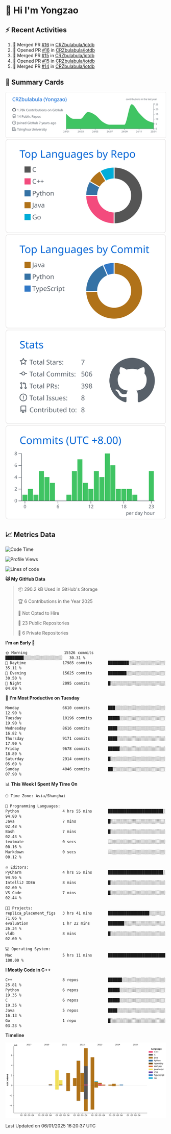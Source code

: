 # 👋 Hi I'm Yongzao

## ⚡ Recent Activities
<!--START_SECTION:activity-->
1. 🎉 Merged PR [#16](https://github.com/CRZbulabula/iotdb/pull/16) in [CRZbulabula/iotdb](https://github.com/CRZbulabula/iotdb)
2. 💪 Opened PR [#16](https://github.com/CRZbulabula/iotdb/pull/16) in [CRZbulabula/iotdb](https://github.com/CRZbulabula/iotdb)
3. 🎉 Merged PR [#15](https://github.com/CRZbulabula/iotdb/pull/15) in [CRZbulabula/iotdb](https://github.com/CRZbulabula/iotdb)
4. 💪 Opened PR [#15](https://github.com/CRZbulabula/iotdb/pull/15) in [CRZbulabula/iotdb](https://github.com/CRZbulabula/iotdb)
5. 🎉 Merged PR [#14](https://github.com/CRZbulabula/iotdb/pull/14) in [CRZbulabula/iotdb](https://github.com/CRZbulabula/iotdb)
<!--END_SECTION:activity-->

## 🎑 Summary Cards

[![](https://raw.githubusercontent.com/CRZbulabula/CRZbulabula/main/profile-summary-card-output/github/0-profile-details.svg)](https://github.com/vn7n24fzkq/github-profile-summary-cards)
[![](https://raw.githubusercontent.com/CRZbulabula/CRZbulabula/main/profile-summary-card-output/github/1-repos-per-language.svg)](https://github.com/vn7n24fzkq/github-profile-summary-cards) [![](https://raw.githubusercontent.com/CRZbulabula/CRZbulabula/main/profile-summary-card-output/github/2-most-commit-language.svg)](https://github.com/vn7n24fzkq/github-profile-summary-cards)
[![](https://raw.githubusercontent.com/CRZbulabula/CRZbulabula/main/profile-summary-card-output/github/3-stats.svg)](https://github.com/vn7n24fzkq/github-profile-summary-cards) [![](https://raw.githubusercontent.com/CRZbulabula/CRZbulabula/main/profile-summary-card-output/github/4-productive-time.svg)](https://github.com/vn7n24fzkq/github-profile-summary-cards)

## 📈 Metrics Data

<!--START_SECTION:waka-->
![Code Time](http://img.shields.io/badge/Code%20Time-802%20hrs%2025%20mins-blue)

![Profile Views](http://img.shields.io/badge/Profile%20Views-0-blue)

![Lines of code](https://img.shields.io/badge/From%20Hello%20World%20I%27ve%20Written-30.4%20million%20lines%20of%20code-blue)

**🐱 My GitHub Data** 

> 📦 290.2 kB Used in GitHub's Storage 
 > 
> 🏆 6 Contributions in the Year 2025
 > 
> 🚫 Not Opted to Hire
 > 
> 📜 23 Public Repositories 
 > 
> 🔑 6 Private Repositories 
 > 
**I'm an Early 🐤** 

```text
🌞 Morning                15526 commits       ████████░░░░░░░░░░░░░░░░░   30.31 % 
🌆 Daytime                17985 commits       █████████░░░░░░░░░░░░░░░░   35.11 % 
🌃 Evening                15625 commits       ████████░░░░░░░░░░░░░░░░░   30.50 % 
🌙 Night                  2095 commits        █░░░░░░░░░░░░░░░░░░░░░░░░   04.09 % 
```
📅 **I'm Most Productive on Tuesday** 

```text
Monday                   6610 commits        ███░░░░░░░░░░░░░░░░░░░░░░   12.90 % 
Tuesday                  10196 commits       █████░░░░░░░░░░░░░░░░░░░░   19.90 % 
Wednesday                8616 commits        ████░░░░░░░░░░░░░░░░░░░░░   16.82 % 
Thursday                 9171 commits        ████░░░░░░░░░░░░░░░░░░░░░   17.90 % 
Friday                   9678 commits        █████░░░░░░░░░░░░░░░░░░░░   18.89 % 
Saturday                 2914 commits        █░░░░░░░░░░░░░░░░░░░░░░░░   05.69 % 
Sunday                   4046 commits        ██░░░░░░░░░░░░░░░░░░░░░░░   07.90 % 
```


📊 **This Week I Spent My Time On** 

```text
🕑︎ Time Zone: Asia/Shanghai

💬 Programming Languages: 
Python                   4 hrs 55 mins       ████████████████████████░   94.80 % 
Java                     7 mins              █░░░░░░░░░░░░░░░░░░░░░░░░   02.48 % 
Bash                     7 mins              █░░░░░░░░░░░░░░░░░░░░░░░░   02.43 % 
textmate                 0 secs              ░░░░░░░░░░░░░░░░░░░░░░░░░   00.16 % 
Markdown                 0 secs              ░░░░░░░░░░░░░░░░░░░░░░░░░   00.12 % 

🔥 Editors: 
PyCharm                  4 hrs 55 mins       ████████████████████████░   94.96 % 
IntelliJ IDEA            8 mins              █░░░░░░░░░░░░░░░░░░░░░░░░   02.60 % 
VS Code                  7 mins              █░░░░░░░░░░░░░░░░░░░░░░░░   02.44 % 

🐱‍💻 Projects: 
replica_placement_figs   3 hrs 41 mins       ██████████████████░░░░░░░   71.06 % 
evaluation               1 hr 22 mins        ███████░░░░░░░░░░░░░░░░░░   26.34 % 
vldb                     8 mins              █░░░░░░░░░░░░░░░░░░░░░░░░   02.60 % 

💻 Operating System: 
Mac                      5 hrs 11 mins       █████████████████████████   100.00 % 
```

**I Mostly Code in C++** 

```text
C++                      8 repos             ██████░░░░░░░░░░░░░░░░░░░   25.81 % 
Python                   6 repos             █████░░░░░░░░░░░░░░░░░░░░   19.35 % 
C                        6 repos             █████░░░░░░░░░░░░░░░░░░░░   19.35 % 
Java                     5 repos             ████░░░░░░░░░░░░░░░░░░░░░   16.13 % 
Go                       1 repo              █░░░░░░░░░░░░░░░░░░░░░░░░   03.23 % 
```



**Timeline**

![Lines of Code chart](https://raw.githubusercontent.com/CRZbulabula/CRZbulabula/main/assets/bar_graph.png)


 Last Updated on 06/01/2025 16:20:37 UTC
<!--END_SECTION:waka-->

